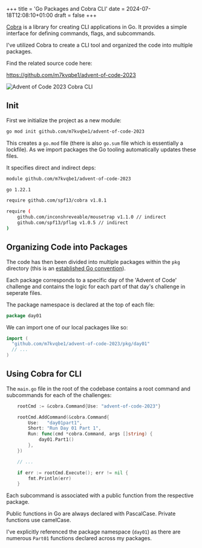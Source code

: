 +++
title = 'Go Packages and Cobra CLI'
date = 2024-07-18T12:08:10+01:00
draft = false
+++

[Cobra](https://github.com/spf13/cobra) is a library for creating CLI applications in Go. It provides a simple interface for defining commands, flags, and subcommands.

I've utilized Cobra to create a CLI tool and organized the code into multiple packages.

Find the related source code here:

https://github.com/m7kvqbe1/advent-of-code-2023

![Advent of Code 2023 Cobra CLI](/images/advent-of-code-2023-cobra.png)

## Init

First we initialize the project as a new module:

```bash
go mod init github.com/m7kvqbe1/advent-of-code-2023
```

This creates a `go.mod` file (there is also `go.sum` file which is essentially a lockfile). As we import packages the Go tooling automatically updates these files.

It specifies direct and indirect deps:

```sh
module github.com/m7kvqbe1/advent-of-code-2023

go 1.22.1

require github.com/spf13/cobra v1.8.1

require (
	github.com/inconshreveable/mousetrap v1.1.0 // indirect
	github.com/spf13/pflag v1.0.5 // indirect
)

```

## Organizing Code into Packages

The code has then been divided into multiple packages within the `pkg` directory (this is an [established Go convention](https://github.com/golang-standards/project-layout/tree/master/pkg)).

Each package corresponds to a specific day of the 'Advent of Code' challenge and contains the logic for each part of that day's challenge in seperate files.

The package namespace is declared at the top of each file:

```go
package day01
```

We can import one of our local packages like so:

```go
import (
  "github.com/m7kvqbe1/advent-of-code-2023/pkg/day01"
  // ...
)
```

## Using Cobra for CLI

The `main.go` file in the root of the codebase contains a root command and subcommands for each of the challenges:

```go
	rootCmd := &cobra.Command{Use: "advent-of-code-2023"}

	rootCmd.AddCommand(&cobra.Command{
		Use:   "day01part1",
		Short: "Run Day 01 Part 1",
		Run: func(cmd *cobra.Command, args []string) {
			day01.Part1()
		},
	})

	// ...

	if err := rootCmd.Execute(); err != nil {
		fmt.Println(err)
	}
```

Each subcommand is associated with a public function from the respective package.

Public functions in Go are always declared with PascalCase. Private functions use camelCase.

I've explicitly referenced the package namespace (`day01`) as there are numerous `Part01` functions declared across my packages.

